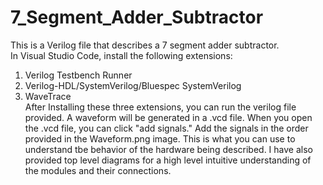 # 7_Segment_Adder_Subtractor
This is a Verilog file that describes a 7 segment adder subtractor.  
In Visual Studio Code, install the following extensions:  
1) Verilog Testbench Runner  
2) Verilog-HDL/SystemVerilog/Bluespec SystemVerilog  
3) WaveTrace  
After Installing these three extensions, you can run the verilog file provided. A waveform will be generated in a .vcd file. When you open the .vcd file, you can click "add signals." Add the signals in the order provided in the Waveform.png image. This is what you can use to understand tbe behavior of the hardware being described. I have also provided top level diagrams for a high level intuitive understanding of the modules and their connections. 
